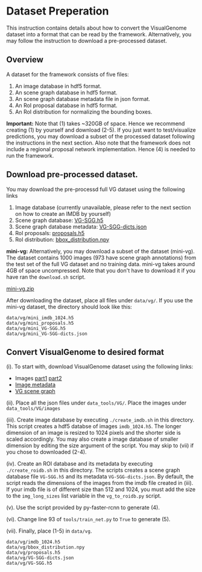 # Dataset Preperation
This instruction contains details about how to convert the VisualGenome dataset into a format that can be read by the framework. Alternatively,
you may follow the instruction to download a pre-processed dataset.

## Overview

A dataset for the framework consists of five files:
1. An image database in hdf5 format.
2. An scene graph database in hdf5 format.
3. An scene graph database metadata file in json format.
4. An RoI proposal database in hdf5 format.
5. An RoI distribution for normalizing the bounding boxes.

**Important:** Note that (1) takes ~320GB of space. Hence we recommend creating (1) by yourself and download (2-5). If you just want to test/visualize predictions,
you may download a subset of the processed dataset following the instructions in the next section.
Also note that the framework does not include a regional proposal network implementation. Hence (4) is needed to run the framework.

## Download pre-processed dataset.
You may download the pre-processd full VG dataset using the following links
1. Image database (currently unavailable, please refer to the next section on how to create an IMDB by yourself)
2. Scene graph database: [VG-SGG.h5](http://cvgl.stanford.edu/scene-graph/dataset/VG-SGG.h5)
3. Scene graph database metadata: [VG-SGG-dicts.json](http://cvgl.stanford.edu/scene-graph/dataset/VG-SGG-dicts.json)
4. RoI proposals: [proposals.h5](http://cvgl.stanford.edu/scene-graph/dataset/proposals.h5)
5. RoI distribution: [bbox_distribution.npy](http://cvgl.stanford.edu/scene-graph/dataset/bbox_distribution.npy)

**mini-vg:** Alternatively, you may download a subset of the dataset (mini-vg). The dataset contains 1000 images (973 have scene graph annotations) from the test set
of the full VG dataset and no training data. mini-vg takes around 4GB of space uncompressed. Note that you don't have to download it if you have ran the `download.sh` script.

[mini-vg.zip](http://cvgl.stanford.edu/scene-graph/dataset/mini-vg.zip)

After downloading the dataset, place all files under `data/vg/`. If you use the mini-vg dataset, the directory should look like this:

```
data/vg/mini_imdb_1024.h5
data/vg/mini_proposals.h5
data/vg/mini_VG-SGG.h5
data/vg/mini_VG-SGG-dicts.json
```


## Convert VisualGenome to desired format
(i). To start with, download VisualGenome dataset using the following links:
- Images [part1](https://cs.stanford.edu/people/rak248/VG_100K_2/images.zip) [part2](https://cs.stanford.edu/people/rak248/VG_100K_2/images2.zip)
- [Image metadata](http://cvgl.stanford.edu/scene-graph/VG/image_data.json)
- [VG scene graph](http://cvgl.stanford.edu/scene-graph/VG/VG-scene-graph.zip)

(ii). Place all the json files under `data_tools/VG/`. Place the images under `data_tools/VG/images`

(iii). Create image database by executing `./create_imdb.sh` in this directory. This script creates a hdf5 databse of images `imdb_1024.h5`. 
The longer dimension of an image is resized to 1024 pixels and the shorter side is scaled accordingly. You may also create a image database of smaller dimension by
editing the size argument of the script. You may skip to (vii) if you chose to downloaded (2-4).

(iv). Create an ROI database and its metadata by executing `./create_roidb.sh` in this directory. The scripts creates a scene graph database file `VG-SGG.h5` and its metadata `VG-SGG-dicts.json`.
By default, the script reads the dimensions of the images from the imdb file created in (iii). If your imdb file is of different size than 512 and 1024, you must add the size to
the `img_long_sizes` list variable in the `vg_to_roidb.py` script.

(v). Use the script provided by py-faster-rcnn to generate (4).

(vi). Change line 93 of `tools/train_net.py` to `True` to generate (5).

(vii). Finally, place (1-5) in `data/vg`.

```
data/vg/imdb_1024.h5
data/vg/bbox_distribution.npy
data/vg/proposals.h5
data/vg/VG-SGG-dicts.json
data/vg/VG-SGG.h5
```

